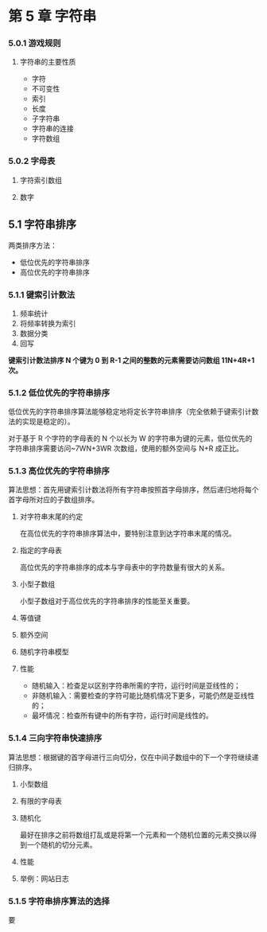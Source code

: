 # 第 5 章 字符串

### 5.0.1 游戏规则

1. 字符串的主要性质

    - 字符
    - 不可变性
    - 索引
    - 长度
    - 子字符串
    - 字符串的连接
    - 字符数组

### 5.0.2 字母表

1. 字符索引数组

2. 数字

## 5.1 字符串排序

两类排序方法：

-   低位优先的字符串排序
-   高位优先的字符串排序

### 5.1.1 键索引计数法

1. 频率统计
2. 将频率转换为索引
3. 数据分类
4. 回写

**键索引计数法排序 N 个键为 0 到 R-1 之间的整数的元素需要访问数组 11N+4R+1 次。**

### 5.1.2 低位优先的字符串排序

低位优先的字符串排序算法能够稳定地将定长字符串排序（完全依赖于键索引计数法的实现是稳定的）。

对于基于 R 个字符的字母表的 N 个以长为 W 的字符串为键的元素，低位优先的字符串排序需要访问~7WN+3WR 次数组，使用的额外空间与 N+R 成正比。

### 5.1.3 高位优先的字符串排序

算法思想：首先用键索引计数法将所有字符串按照首字母排序，然后递归地将每个首字母所对应的子数组排序。

1. 对字符串末尾的约定

    在高位优先的字符串排序算法中，要特别注意到达字符串末尾的情况。

2. 指定的字母表

    高位优先的字符串排序的成本与字母表中的字符数量有很大的关系。

3. 小型子数组

    小型子数组对于高位优先的字符串排序的性能至关重要。

4. 等值键

5. 额外空间

6. 随机字符串模型

7. 性能

    - 随机输入：检查足以区别字符串所需的字符，运行时间是亚线性的；
    - 非随机输入：需要检查的字符可能比随机情况下更多，可能仍然是亚线性的；
    - 最坏情况：检查所有键中的所有字符，运行时间是线性的。

### 5.1.4 三向字符串快速排序

算法思想：根据键的首字母进行三向切分，仅在中间子数组中的下一个字符继续递归排序。

1. 小型数组

2. 有限的字母表

3. 随机化

    最好在排序之前将数组打乱或是将第一个元素和一个随机位置的元素交换以得到一个随机的切分元素。

4. 性能

5. 举例：网站日志

### 5.1.5 字符串排序算法的选择

要
